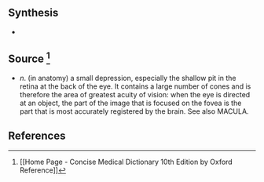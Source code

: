 ## Synthesis
- 
## Source [^1]
- $n$. (in anatomy) a small depression, especially the shallow pit in the retina at the back of the eye. It contains a large number of cones and is therefore the area of greatest acuity of vision: when the eye is directed at an object, the part of the image that is focused on the fovea is the part that is most accurately registered by the brain. See also MACULA.
## References

[^1]: [[Home Page - Concise Medical Dictionary 10th Edition by Oxford Reference]]